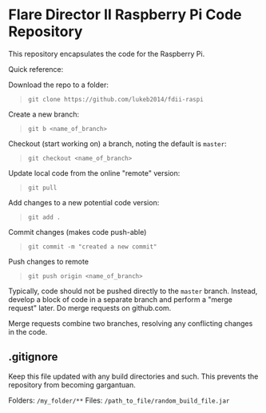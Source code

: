 Flare Director II Raspberry Pi Code Repository
==============================================

This repository encapsulates the code for the Raspberry Pi.

Quick reference:

Download the repo to a folder:
> `git clone https://github.com/lukeb2014/fdii-raspi`

Create a new branch:
> `git b <name_of_branch>`

Checkout (start working on) a branch, noting the default is `master`:
> `git checkout <name_of_branch>`

Update local code from the online "remote" version:
> `git pull`

Add changes to a new potential code version:
> `git add .`

Commit changes (makes code push-able)
> `git commit -m "created a new commit"`

Push changes to remote
> `git push origin <name_of_branch>`

Typically, code should not be pushed directly to the `master` branch. Instead, develop a block of code in a separate branch and perform a "merge request" later. Do merge requests on github.com.

Merge requests combine two branches, resolving any conflicting changes in the code.

## .gitignore

Keep this file updated with any build directories and such. This prevents the repository from becoming gargantuan.

Folders: `/my_folder/**`
Files: `/path_to_file/random_build_file.jar`